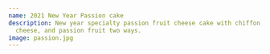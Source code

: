 ```yaml
---
name: 2021 New Year Passion cake
description: New year specialty passion fruit cheese cake with chiffon, cream
  cheese, and passion fruit two ways.
image: passion.jpg
---
```

